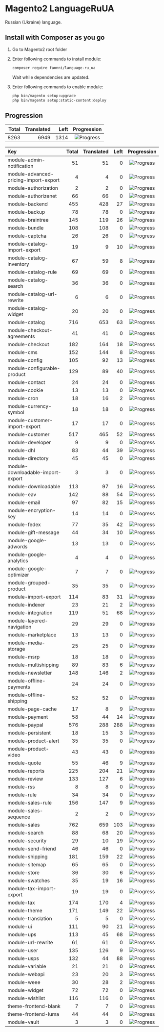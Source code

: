 # Magento2 LanguageRuUA
Russian (Ukraine) language.

## Install with Composer as you go

1. Go to Magento2 root folder

2. Enter following commands to install module:

    ```bash
    composer require faonni/language-ru_ua
    ```
   Wait while dependencies are updated.

3. Enter following commands to enable module:

    ```bash
	php bin/magento setup:upgrade
	php bin/magento setup:static-content:deploy
    ```

## Progression

| Total | Translated | Left | Progression |
| -------------: | -----------------------: | -----------------------: | :---------: |
| 8263 | 6949 | 1314 | ![Progress](http://progressed.io/bar/84) |

| Key | Total | Translated | Left | Progression |
| :----- | -------------: | -----------------------: | -----------------------: | :---------: |
| module-admin-notification | 51 | 51 | 0 | ![Progress](http://progressed.io/bar/100) |
| module-advanced-pricing-import-export | 4 | 4 | 0 | ![Progress](http://progressed.io/bar/100) |
| module-authorization | 2 | 2 | 0 | ![Progress](http://progressed.io/bar/100) |
| module-authorizenet | 66 | 66 | 0 | ![Progress](http://progressed.io/bar/100) |
| module-backend | 455 | 428 | 27 | ![Progress](http://progressed.io/bar/94) |
| module-backup | 78 | 78 | 0 | ![Progress](http://progressed.io/bar/100) |
| module-braintree | 145 | 119 | 26 | ![Progress](http://progressed.io/bar/82) |
| module-bundle | 108 | 108 | 0 | ![Progress](http://progressed.io/bar/100) |
| module-captcha | 26 | 26 | 0 | ![Progress](http://progressed.io/bar/100) |
| module-catalog-import-export | 19 | 9 | 10 | ![Progress](http://progressed.io/bar/47) |
| module-catalog-inventory | 67 | 59 | 8 | ![Progress](http://progressed.io/bar/88) |
| module-catalog-rule | 69 | 69 | 0 | ![Progress](http://progressed.io/bar/100) |
| module-catalog-search | 36 | 36 | 0 | ![Progress](http://progressed.io/bar/100) |
| module-catalog-url-rewrite | 6 | 6 | 0 | ![Progress](http://progressed.io/bar/100) |
| module-catalog-widget | 20 | 20 | 0 | ![Progress](http://progressed.io/bar/100) |
| module-catalog | 716 | 653 | 63 | ![Progress](http://progressed.io/bar/91) |
| module-checkout-agreements | 41 | 41 | 0 | ![Progress](http://progressed.io/bar/100) |
| module-checkout | 182 | 164 | 18 | ![Progress](http://progressed.io/bar/90) |
| module-cms | 152 | 144 | 8 | ![Progress](http://progressed.io/bar/94) |
| module-config | 105 | 92 | 13 | ![Progress](http://progressed.io/bar/87) |
| module-configurable-product | 129 | 89 | 40 | ![Progress](http://progressed.io/bar/68) |
| module-contact | 24 | 24 | 0 | ![Progress](http://progressed.io/bar/100) |
| module-cookie | 13 | 13 | 0 | ![Progress](http://progressed.io/bar/100) |
| module-cron | 18 | 16 | 2 | ![Progress](http://progressed.io/bar/88) |
| module-currency-symbol | 18 | 18 | 0 | ![Progress](http://progressed.io/bar/100) |
| module-customer-import-export | 17 | 17 | 0 | ![Progress](http://progressed.io/bar/100) |
| module-customer | 517 | 465 | 52 | ![Progress](http://progressed.io/bar/89) |
| module-developer | 9 | 9 | 0 | ![Progress](http://progressed.io/bar/100) |
| module-dhl | 83 | 44 | 39 | ![Progress](http://progressed.io/bar/53) |
| module-directory | 45 | 45 | 0 | ![Progress](http://progressed.io/bar/100) |
| module-downloadable-import-export | 3 | 3 | 0 | ![Progress](http://progressed.io/bar/100) |
| module-downloadable | 113 | 97 | 16 | ![Progress](http://progressed.io/bar/85) |
| module-eav | 142 | 88 | 54 | ![Progress](http://progressed.io/bar/61) |
| module-email | 97 | 82 | 15 | ![Progress](http://progressed.io/bar/84) |
| module-encryption-key | 14 | 14 | 0 | ![Progress](http://progressed.io/bar/100) |
| module-fedex | 77 | 35 | 42 | ![Progress](http://progressed.io/bar/45) |
| module-gift-message | 44 | 34 | 10 | ![Progress](http://progressed.io/bar/77) |
| module-google-adwords | 13 | 13 | 0 | ![Progress](http://progressed.io/bar/100) |
| module-google-analytics | 4 | 4 | 0 | ![Progress](http://progressed.io/bar/100) |
| module-google-optimizer | 7 | 7 | 0 | ![Progress](http://progressed.io/bar/100) |
| module-grouped-product | 35 | 35 | 0 | ![Progress](http://progressed.io/bar/100) |
| module-import-export | 114 | 83 | 31 | ![Progress](http://progressed.io/bar/72) |
| module-indexer | 23 | 21 | 2 | ![Progress](http://progressed.io/bar/91) |
| module-integration | 119 | 51 | 68 | ![Progress](http://progressed.io/bar/42) |
| module-layered-navigation | 29 | 29 | 0 | ![Progress](http://progressed.io/bar/100) |
| module-marketplace | 13 | 13 | 0 | ![Progress](http://progressed.io/bar/100) |
| module-media-storage | 25 | 25 | 0 | ![Progress](http://progressed.io/bar/100) |
| module-msrp | 18 | 18 | 0 | ![Progress](http://progressed.io/bar/100) |
| module-multishipping | 89 | 83 | 6 | ![Progress](http://progressed.io/bar/93) |
| module-newsletter | 148 | 146 | 2 | ![Progress](http://progressed.io/bar/98) |
| module-offline-payments | 24 | 24 | 0 | ![Progress](http://progressed.io/bar/100) |
| module-offline-shipping | 52 | 52 | 0 | ![Progress](http://progressed.io/bar/100) |
| module-page-cache | 17 | 8 | 9 | ![Progress](http://progressed.io/bar/47) |
| module-payment | 58 | 44 | 14 | ![Progress](http://progressed.io/bar/75) |
| module-paypal | 576 | 288 | 288 | ![Progress](http://progressed.io/bar/50) |
| module-persistent | 18 | 15 | 3 | ![Progress](http://progressed.io/bar/83) |
| module-product-alert | 35 | 35 | 0 | ![Progress](http://progressed.io/bar/100) |
| module-product-video | 43 | 43 | 0 | ![Progress](http://progressed.io/bar/100) |
| module-quote | 55 | 46 | 9 | ![Progress](http://progressed.io/bar/83) |
| module-reports | 225 | 204 | 21 | ![Progress](http://progressed.io/bar/90) |
| module-review | 133 | 127 | 6 | ![Progress](http://progressed.io/bar/95) |
| module-rss | 8 | 8 | 0 | ![Progress](http://progressed.io/bar/100) |
| module-rule | 34 | 34 | 0 | ![Progress](http://progressed.io/bar/100) |
| module-sales-rule | 156 | 147 | 9 | ![Progress](http://progressed.io/bar/94) |
| module-sales-sequence | 2 | 2 | 0 | ![Progress](http://progressed.io/bar/100) |
| module-sales | 762 | 659 | 103 | ![Progress](http://progressed.io/bar/86) |
| module-search | 88 | 68 | 20 | ![Progress](http://progressed.io/bar/77) |
| module-security | 29 | 10 | 19 | ![Progress](http://progressed.io/bar/34) |
| module-send-friend | 46 | 46 | 0 | ![Progress](http://progressed.io/bar/100) |
| module-shipping | 181 | 159 | 22 | ![Progress](http://progressed.io/bar/87) |
| module-sitemap | 65 | 65 | 0 | ![Progress](http://progressed.io/bar/100) |
| module-store | 36 | 30 | 6 | ![Progress](http://progressed.io/bar/83) |
| module-swatches | 35 | 19 | 16 | ![Progress](http://progressed.io/bar/54) |
| module-tax-import-export | 19 | 19 | 0 | ![Progress](http://progressed.io/bar/100) |
| module-tax | 174 | 170 | 4 | ![Progress](http://progressed.io/bar/97) |
| module-theme | 171 | 149 | 22 | ![Progress](http://progressed.io/bar/87) |
| module-translation | 5 | 5 | 0 | ![Progress](http://progressed.io/bar/100) |
| module-ui | 111 | 90 | 21 | ![Progress](http://progressed.io/bar/81) |
| module-ups | 113 | 45 | 68 | ![Progress](http://progressed.io/bar/39) |
| module-url-rewrite | 61 | 61 | 0 | ![Progress](http://progressed.io/bar/100) |
| module-user | 135 | 126 | 9 | ![Progress](http://progressed.io/bar/93) |
| module-usps | 132 | 44 | 88 | ![Progress](http://progressed.io/bar/33) |
| module-variable | 21 | 21 | 0 | ![Progress](http://progressed.io/bar/100) |
| module-webapi | 23 | 20 | 3 | ![Progress](http://progressed.io/bar/86) |
| module-weee | 30 | 28 | 2 | ![Progress](http://progressed.io/bar/93) |
| module-widget | 72 | 72 | 0 | ![Progress](http://progressed.io/bar/100) |
| module-wishlist | 116 | 116 | 0 | ![Progress](http://progressed.io/bar/100) |
| theme-frontend-blank | 7 | 7 | 0 | ![Progress](http://progressed.io/bar/100) |
| theme-frontend-luma | 44 | 44 | 0 | ![Progress](http://progressed.io/bar/100) |
| module-vault | 3 | 3 | 0 | ![Progress](http://progressed.io/bar/100) |
